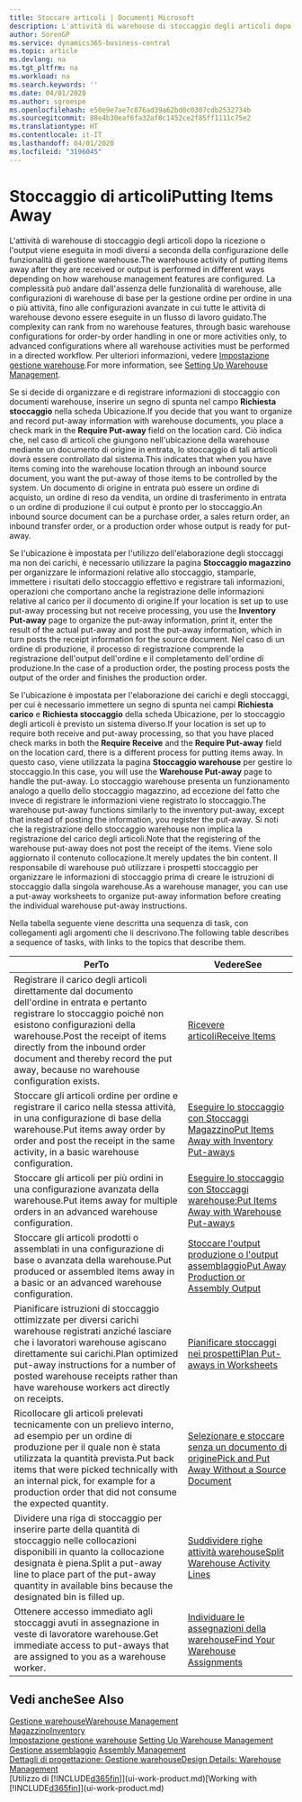 ```yaml
---
title: Stoccare articoli | Documenti Microsoft
description: L'attività di warehouse di stoccaggio degli articoli dopo la ricezione o l'output viene eseguita in modi diversi a seconda della configurazione delle funzionalità di gestione warehouse.
author: SorenGP
ms.service: dynamics365-business-central
ms.topic: article
ms.devlang: na
ms.tgt_pltfrm: na
ms.workload: na
ms.search.keywords: ''
ms.date: 04/01/2020
ms.author: sgroespe
ms.openlocfilehash: e50e9e7ae7c876ad39a62bd0c0307cdb2532734b
ms.sourcegitcommit: 88e4b30eaf6fa32af0c1452ce2f85ff1111c75e2
ms.translationtype: HT
ms.contentlocale: it-IT
ms.lasthandoff: 04/01/2020
ms.locfileid: "3196045"
---
```

# <a name="putting-items-away"></a><span data-ttu-id="2c4b0-103">Stoccaggio di articoli</span><span class="sxs-lookup"><span data-stu-id="2c4b0-103">Putting Items Away</span></span>
<span data-ttu-id="2c4b0-104">L'attività di warehouse di stoccaggio degli articoli dopo la ricezione o l'output viene eseguita in modi diversi a seconda della configurazione delle funzionalità di gestione warehouse.</span><span class="sxs-lookup"><span data-stu-id="2c4b0-104">The warehouse activity of putting items away after they are received or output is performed in different ways depending on how warehouse management features are configured.</span></span> <span data-ttu-id="2c4b0-105">La complessità può andare dall'assenza delle funzionalità di warehouse, alle configurazioni di warehouse di base per la gestione ordine per ordine in una o più attività, fino alle configurazioni avanzate in cui tutte le attività di warehouse devono essere eseguite in un flusso di lavoro guidato.</span><span class="sxs-lookup"><span data-stu-id="2c4b0-105">The complexity can rank from no warehouse features, through basic warehouse configurations for order-by order handling in one or more activities only, to advanced configurations where all warehouse activities must be performed in a directed workflow.</span></span> <span data-ttu-id="2c4b0-106">Per ulteriori informazioni, vedere [Impostazione gestione warehouse](warehouse-setup-warehouse.md).</span><span class="sxs-lookup"><span data-stu-id="2c4b0-106">For more information, see [Setting Up Warehouse Management](warehouse-setup-warehouse.md).</span></span>

<span data-ttu-id="2c4b0-107">Se si decide di organizzare e di registrare informazioni di stoccaggio con documenti warehouse, inserire un segno di spunta nel campo **Richiesta stoccaggio** nella scheda Ubicazione.</span><span class="sxs-lookup"><span data-stu-id="2c4b0-107">If you decide that you want to organize and record put-away information with warehouse documents, you place a check mark in the **Require Put-away** field on the location card.</span></span> <span data-ttu-id="2c4b0-108">Ciò indica che, nel caso di articoli che giungono nell'ubicazione della warehouse mediante un documento di origine in entrata, lo stoccaggio di tali articoli dovrà essere controllato dal sistema.</span><span class="sxs-lookup"><span data-stu-id="2c4b0-108">This indicates that when you have items coming into the warehouse location through an inbound source document, you want the put-away of those items to be controlled by the system.</span></span> <span data-ttu-id="2c4b0-109">Un documento di origine in entrata può essere un ordine di acquisto, un ordine di reso da vendita, un ordine di trasferimento in entrata o un ordine di produzione il cui output è pronto per lo stoccaggio.</span><span class="sxs-lookup"><span data-stu-id="2c4b0-109">An inbound source document can be a purchase order, a sales return order, an inbound transfer order, or a production order whose output is ready for put-away.</span></span>  

<span data-ttu-id="2c4b0-110">Se l'ubicazione è impostata per l'utilizzo dell'elaborazione degli stoccaggi ma non dei carichi, è necessario utilizzare la pagina **Stoccaggio magazzino** per organizzare le informazioni relative allo stoccaggio, stamparle, immettere i risultati dello stoccaggio effettivo e registrare tali informazioni, operazioni che comportano anche la registrazione delle informazioni relative al carico per il documento di origine.</span><span class="sxs-lookup"><span data-stu-id="2c4b0-110">If your location is set up to use put-away processing but not receive processing, you use the **Inventory Put-away** page to organize the put-away information, print it, enter the result of the actual put-away and post the put-away information, which in turn posts the receipt information for the source document.</span></span> <span data-ttu-id="2c4b0-111">Nel caso di un ordine di produzione, il processo di registrazione comprende la registrazione dell'output dell'ordine e il completamento dell'ordine di produzione.</span><span class="sxs-lookup"><span data-stu-id="2c4b0-111">In the case of a production order, the posting process posts the output of the order and finishes the production order.</span></span>

<span data-ttu-id="2c4b0-112">Se l'ubicazione è impostata per l'elaborazione dei carichi e degli stoccaggi, per cui è necessario immettere un segno di spunta nei campi **Richiesta carico** e **Richiesta stoccaggio** della scheda Ubicazione, per lo stoccaggio degli articoli è previsto un sistema diverso.</span><span class="sxs-lookup"><span data-stu-id="2c4b0-112">If your location is set up to require both receive and put-away processing, so that you have placed check marks in both the **Require Receive** and the **Require Put-away** field on the location card, there is a different process for putting items away.</span></span> <span data-ttu-id="2c4b0-113">In questo caso, viene utilizzata la pagina **Stoccaggio warehouse** per gestire lo stoccaggio.</span><span class="sxs-lookup"><span data-stu-id="2c4b0-113">In this case, you will use the **Warehouse Put-away** page to handle the put-away.</span></span> <span data-ttu-id="2c4b0-114">Lo stoccaggio warehouse presenta un funzionamento analogo a quello dello stoccaggio magazzino, ad eccezione del fatto che invece di registrare le informazioni viene registrato lo stoccaggio.</span><span class="sxs-lookup"><span data-stu-id="2c4b0-114">The warehouse put-away functions similarly to the inventory put-away, except that instead of posting the information, you register the put-away.</span></span> <span data-ttu-id="2c4b0-115">Si noti che la registrazione dello stoccaggio warehouse non implica la registrazione del carico degli articoli.</span><span class="sxs-lookup"><span data-stu-id="2c4b0-115">Note that the registering of the warehouse put-away does not post the receipt of the items.</span></span> <span data-ttu-id="2c4b0-116">Viene solo aggiornato il contenuto collocazione.</span><span class="sxs-lookup"><span data-stu-id="2c4b0-116">It merely updates the bin content.</span></span> <span data-ttu-id="2c4b0-117">Il responsabile di warehouse può utilizzare i prospetti stoccaggio per organizzare le informazioni di stoccaggio prima di creare le istruzioni di stoccaggio dalla singola warehouse.</span><span class="sxs-lookup"><span data-stu-id="2c4b0-117">As a warehouse manager, you can use a put-away worksheets to organize put-away information before creating the individual warehouse put-away instructions.</span></span>

<span data-ttu-id="2c4b0-118">Nella tabella seguente viene descritta una sequenza di task, con collegamenti agli argomenti che li descrivono.</span><span class="sxs-lookup"><span data-stu-id="2c4b0-118">The following table describes a sequence of tasks, with links to the topics that describe them.</span></span>   

|<span data-ttu-id="2c4b0-119">**Per**</span><span class="sxs-lookup"><span data-stu-id="2c4b0-119">**To**</span></span>|<span data-ttu-id="2c4b0-120">**Vedere**</span><span class="sxs-lookup"><span data-stu-id="2c4b0-120">**See**</span></span>|  
|------------|-------------|  
|<span data-ttu-id="2c4b0-121">Registrare il carico degli articoli direttamente dal documento dell'ordine in entrata e pertanto registrare lo stoccaggio poiché non esistono configurazioni della warehouse.</span><span class="sxs-lookup"><span data-stu-id="2c4b0-121">Post the receipt of items directly from the inbound order document and thereby record the put away, because no warehouse configuration exists.</span></span>|[<span data-ttu-id="2c4b0-122">Ricevere articoli</span><span class="sxs-lookup"><span data-stu-id="2c4b0-122">Receive Items</span></span>](warehouse-how-receive-items.md)|  
|<span data-ttu-id="2c4b0-123">Stoccare gli articoli ordine per ordine e registrare il carico nella stessa attività, in una configurazione di base della warehouse.</span><span class="sxs-lookup"><span data-stu-id="2c4b0-123">Put items away order by order and post the receipt in the same activity, in a basic warehouse configuration.</span></span>|[<span data-ttu-id="2c4b0-124">Eseguire lo stoccaggio con Stoccaggi Magazzino</span><span class="sxs-lookup"><span data-stu-id="2c4b0-124">Put Items Away with Inventory Put-aways</span></span>](warehouse-how-to-put-items-away-with-inventory-put-aways.md)|  
|<span data-ttu-id="2c4b0-125">Stoccare gli articoli per più ordini in una configurazione avanzata della warehouse.</span><span class="sxs-lookup"><span data-stu-id="2c4b0-125">Put items away for multiple orders in an advanced warehouse configuration.</span></span>|[<span data-ttu-id="2c4b0-126">Eseguire lo stoccaggio con Stoccaggi warehouse:</span><span class="sxs-lookup"><span data-stu-id="2c4b0-126">Put Items Away with Warehouse Put-aways</span></span>](warehouse-how-to-put-items-away-with-warehouse-put-aways.md)|  
|<span data-ttu-id="2c4b0-127">Stoccare gli articoli prodotti o assemblati in una configurazione di base o avanzata della warehouse.</span><span class="sxs-lookup"><span data-stu-id="2c4b0-127">Put produced or assembled items away in a basic or an advanced warehouse configuration.</span></span>|[<span data-ttu-id="2c4b0-128">Stoccare l'output produzione o l'output assemblaggio</span><span class="sxs-lookup"><span data-stu-id="2c4b0-128">Put Away Production or Assembly Output</span></span>](warehouse-how-to-put-away-production-output.md)|
|<span data-ttu-id="2c4b0-129">Pianificare istruzioni di stoccaggio ottimizzate per diversi carichi warehouse registrati anziché lasciare che i lavoratori warehouse agiscano direttamente sui carichi.</span><span class="sxs-lookup"><span data-stu-id="2c4b0-129">Plan optimized put-away instructions for a number of posted warehouse receipts rather than have warehouse workers act directly on receipts.</span></span>|[<span data-ttu-id="2c4b0-130">Pianificare stoccaggi nei prospetti</span><span class="sxs-lookup"><span data-stu-id="2c4b0-130">Plan Put-aways in Worksheets</span></span>](warehouse-how-to-plan-put-aways-in-worksheets.md)|  
|<span data-ttu-id="2c4b0-131">Ricollocare gli articoli prelevati tecnicamente con un prelievo interno, ad esempio per un ordine di produzione per il quale non è stata utilizzata la quantità prevista.</span><span class="sxs-lookup"><span data-stu-id="2c4b0-131">Put back items that were picked technically with an internal pick, for example for a production order that did not consume the expected quantity.</span></span>|[<span data-ttu-id="2c4b0-132">Selezionare e stoccare senza un documento di origine</span><span class="sxs-lookup"><span data-stu-id="2c4b0-132">Pick and Put Away Without a Source Document</span></span>](warehouse-how-to-create-put-aways-from-internal-put-aways.md)|
|<span data-ttu-id="2c4b0-133">Dividere una riga di stoccaggio per inserire parte della quantità di stoccaggio nelle collocazioni disponibili in quanto la collocazione designata è piena.</span><span class="sxs-lookup"><span data-stu-id="2c4b0-133">Split a put-away line to place part of the put-away quantity in available bins because the designated bin is filled up.</span></span>|[<span data-ttu-id="2c4b0-134">Suddividere righe attività warehouse</span><span class="sxs-lookup"><span data-stu-id="2c4b0-134">Split Warehouse Activity Lines</span></span>](warehouse-how-to-split-warehouse-activity-lines.md)|
|<span data-ttu-id="2c4b0-135">Ottenere accesso immediato agli stoccaggi avuti in assegnazione in veste di lavoratore warehouse.</span><span class="sxs-lookup"><span data-stu-id="2c4b0-135">Get immediate access to put-aways that are assigned to you as a warehouse worker.</span></span>|[<span data-ttu-id="2c4b0-136">Individuare le assegnazioni della warehouse</span><span class="sxs-lookup"><span data-stu-id="2c4b0-136">Find Your Warehouse Assignments</span></span>](warehouse-how-to-find-your-warehouse-assignments.md)|    

## <a name="see-also"></a><span data-ttu-id="2c4b0-137">Vedi anche</span><span class="sxs-lookup"><span data-stu-id="2c4b0-137">See Also</span></span>  
[<span data-ttu-id="2c4b0-138">Gestione warehouse</span><span class="sxs-lookup"><span data-stu-id="2c4b0-138">Warehouse Management</span></span>](warehouse-manage-warehouse.md)  
[<span data-ttu-id="2c4b0-139">Magazzino</span><span class="sxs-lookup"><span data-stu-id="2c4b0-139">Inventory</span></span>](inventory-manage-inventory.md)  
<span data-ttu-id="2c4b0-140">[Impostazione gestione warehouse](warehouse-setup-warehouse.md)   </span><span class="sxs-lookup"><span data-stu-id="2c4b0-140">[Setting Up Warehouse Management](warehouse-setup-warehouse.md)   </span></span>  
<span data-ttu-id="2c4b0-141">[Gestione assemblaggio](assembly-assemble-items.md)  </span><span class="sxs-lookup"><span data-stu-id="2c4b0-141">[Assembly Management](assembly-assemble-items.md)  </span></span>  
[<span data-ttu-id="2c4b0-142">Dettagli di progettazione: Gestione warehouse</span><span class="sxs-lookup"><span data-stu-id="2c4b0-142">Design Details: Warehouse Management</span></span>](design-details-warehouse-management.md)  
<span data-ttu-id="2c4b0-143">[Utilizzo di [!INCLUDE[d365fin](includes/d365fin_md.md)]](ui-work-product.md)</span><span class="sxs-lookup"><span data-stu-id="2c4b0-143">[Working with [!INCLUDE[d365fin](includes/d365fin_md.md)]](ui-work-product.md)</span></span>  
